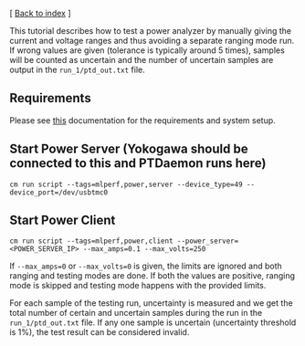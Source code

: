 [ [Back to index](../README.md) ]

This tutorial describes how to test a power analyzer by manually giving the current and voltage ranges and thus avoiding a separate ranging mode run. If wrong values are given (tolerance is typically around 5 times), samples will be counted as uncertain and the number of uncertain samples are output in the `run_1/ptd_out.txt` file. 

## Requirements
Please see [this](./mlperf-inference-power-measurement.md) documentation for the requirements and system setup.

## Start Power Server (Yokogawa should be connected to this and PTDaemon runs here)
```
cm run script --tags=mlperf,power,server --device_type=49 --device_port=/dev/usbtmc0
```

## Start Power Client
```
cm run script --tags=mlperf,power,client --power_server=<POWER_SERVER_IP> --max_amps=0.1 --max_volts=250
```

If `--max_amps=0` or `--max_volts=0` is given, the limits are ignored and both ranging and testing modes are done. If both the values are positive, ranging mode is skipped and testing mode happens with the provided limits. 

For each sample of the testing run, uncertainty is measured and we get the total number of certain and uncertain samples during the run in the `run_1/ptd_out.txt` file. If any one sample is uncertain (uncertainty threshold is 1%), the test result can be considered invalid. 
